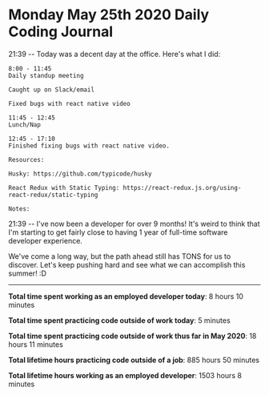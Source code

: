 # Monday May 25th 2020 Daily Coding Journal

21:39 -- Today was a decent day at the office. Here's what I did:
```
8:00 - 11:45
Daily standup meeting

Caught up on Slack/email

Fixed bugs with react native video

11:45 - 12:45
Lunch/Nap

12:45 - 17:10
Finished fixing bugs with react native video.

Resources:

Husky: https://github.com/typicode/husky

React Redux with Static Typing: https://react-redux.js.org/using-react-redux/static-typing

Notes: 
```
21:39 -- I've now been a developer for over 9 months! It's weird to think that I'm starting to get fairly close to having 1 year of full-time software developer experience.

We've come a long way, but the path ahead still has TONS for us to discover. Let's keep pushing hard and see what we can accomplish this summer! :D
___
**Total time spent working as an employed developer today**: 8 hours 10 minutes

**Total time spent practicing code outside of work today**: 5 minutes

**Total time spent practicing code outside of work thus far in May 2020**: 18 hours 11 minutes

**Total lifetime hours practicing code outside of a job**: 885 hours 50 minutes

**Total lifetime hours working as an employed developer**: 1503 hours 8 minutes